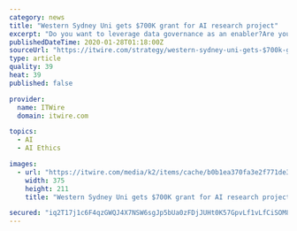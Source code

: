```yaml
---
category: news
title: "Western Sydney Uni gets $700K grant for AI research project"
excerpt: "Do you want to leverage data governance as an enabler?Are you working at driving AI/ML implementation? Want to stay abreast of data privacy and AI ethics requirements? Are you working hard to push predictive analytics to the limits? With so much to keep on top of in such a rapidly changing technology space, collaboration is key to success."
publishedDateTime: 2020-01-28T01:18:00Z
sourceUrl: "https://itwire.com/strategy/western-sydney-uni-gets-$700k-grant-for-ai-research-project.html"
type: article
quality: 39
heat: 39
published: false

provider:
  name: ITWire
  domain: itwire.com

topics:
  - AI
  - AI Ethics

images:
  - url: "https://itwire.com/media/k2/items/cache/b0b1ea370fa3e2f771de31e0e106aa52_M.jpg"
    width: 375
    height: 211
    title: "Western Sydney Uni gets $700K grant for AI research project"

secured: "iq2T17j1c6F4qzGWQJ4X7NSW6sgJp5bUa0zFDjJUHt0K57GpvLf1vLfCiSOM8gqp2xpca30W7hqjJQXFfsTQ4C/pbi9OLqvhKRQQmIYq/RWDwBGvrnhxEM99xHrsVxLfRJmKV6of9MQ6e+ovoo3Oo5AiomzTqu3x+cJZ0CAYEuxXi8sfhFeYAHxq6UpG5nDVV9PqmL3R6HAkHMD2a+sKCdSQsI+6zZ2eCW0SVTapjxIeTc3V/nuMOFMjN7Z56jvytPRh4ZFy/geVCY+jt0azurYeojUG05dBOinGr4W2tRrELg4zHYvp07DLHmQu3KUh;LcCgz65Gv3N7RHqMm8i4tA=="
---
```


